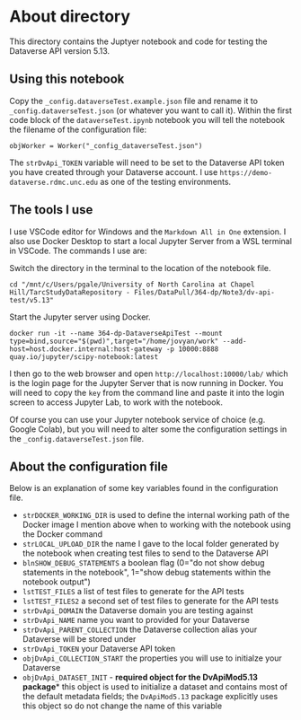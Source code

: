 # About directory

This directory contains the Juptyer notebook and code for testing the Dataverse API version 5.13.

## Using this notebook

Copy the `_config.dataverseTest.example.json` file and rename it to `_config.dataverseTest.json` (or whatever you want to call it). Within the first code block of the `dataverseTest.ipynb` notebook you will tell the notebook the filename of the configuration file:

`objWorker = Worker("_config_dataverseTest.json")`

The `strDvApi_TOKEN` variable will need to be set to the Dataverse API token you have created through your Dataverse account. I use `https://demo-dataverse.rdmc.unc.edu` as one of the testing environments.

## The tools I use

I use VSCode editor for Windows and the `Markdown All in One` extension. I also use Docker Desktop to 
start a local Jupyter Server from a WSL terminal in VSCode. The commands I use are:

Switch the directory in the terminal to the location of the notebook file.

`cd "/mnt/c/Users/pgale/University of North Carolina at Chapel Hill/TarcStudyDataRepository - Files/DataPull/364-dp/Note3/dv-api-test/v5.13"`

Start the Jupyter server using Docker.

`docker run -it --name 364-dp-DataverseApiTest --mount type=bind,source="$(pwd)",target="/home/jovyan/work" --add-host=host.docker.internal:host-gateway -p 10000:8888 quay.io/jupyter/scipy-notebook:latest`

I then go to the web browser and open `http://localhost:10000/lab/` which is the login page for the Jupyter Server that is now running in Docker. You will need to copy the `key` from the command line and paste it into the login screen to access Jupyter Lab, to work with the notebook.

Of course you can use your Jupyter notebook service of choice (e.g. Google Colab), but you will need to alter some the configuration settings in the `_config.dataverseTest.json` file.

## About the configuration file

Below is an explanation of some key variables found in the configuration file.

- `strDOCKER_WORKING_DIR` is used to define the internal working path of the Docker image I mention above when to working with the notebook using the Docker command
- `strLOCAL_UPLOAD_DIR` the name I gave to the local folder generated by the notebook when creating test files to send to the Dataverse API
- `blnSHOW_DEBUG_STATEMENTS` a boolean flag (0="do not show debug statements in the notebook", 1="show debug statements within the notebook output")
- `lstTEST_FILES` a list of test files to generate for the API tests
- `lstTEST_FILES2` a second set of test files to generate for the API tests
- `strDvApi_DOMAIN` the Dataverse domain you are testing against
- `strDvApi_NAME` name you want to provided for your Dataverse 
- `strDvApi_PARENT_COLLECTION` the Dataverse collection alias your Dataverse will be stored under
- `strDvApi_TOKEN` your Dataverse API token
- `objDvApi_COLLECTION_START` the properties you will use to initialze your Dataverse
- `objDvApi_DATASET_INIT` - **required object for the DvApiMod5.13 package*** this object is used to initialize a dataset and contains most of the default metadata fields; the `DvApiMod5.13` package explicitly uses this object so do not change the name of this variable